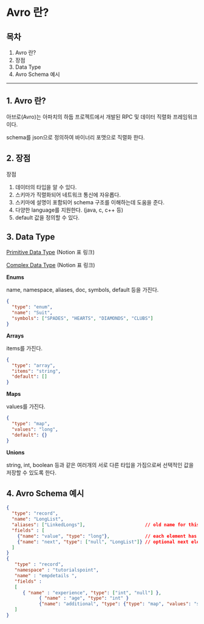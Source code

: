 # Avro 란?

## 목차

1. Avro 란?
2. 장점
3. Data Type
4. Avro Schema 예시

---

## 1. Avro 란?

아브로(Avro)는 아파치의 하둡 프로젝트에서 개발된 RPC 및 데이터 직렬화 프레임워크이다.

schema를 json으로 정의하여 바이너리 포맷으로 직렬화 한다.

## 2. 장점

장점

1. 데이터의 타입을 알 수 있다.
2. 스키마가 직렬화되어 네트워크 통신에 자유롭다.
3. 스키마에 설명이 포함되어 schema 구조를 이해하는데 도움을 준다.
4. 다양한 language를 지원한다. (java, c, c++ 등)
5. default 값을 정의할 수 있다.

## 3. Data Type

[Primitive Data Type](https://www.notion.so/daf37f8f851a4cb8a95cb1abbae5644b) (Notion 표 링크)

[Complex Data Type](https://www.notion.so/98cab7678149473aa5f461fc57c7bf83) (Notion 표 링크)

**Enums**

name, namespace, aliases, doc, symbols, default 등을 가진다.

```json
{
  "type": "enum",
  "name": "Suit",
  "symbols": ["SPADES", "HEARTS", "DIAMONDS", "CLUBS"]
}
```

**Arrays**

items를 가진다.

```json
{
  "type": "array",
  "items": "string",
  "default": []
}
```

**Maps**

values를 가진다.

```json
{
  "type": "map",
  "values": "long",
  "default": {}
}
```

**Unions**

string, int, boolean 등과 같은 여러개의 서로 다른 타입을 가짐으로써 선택적인 값을 저장할 수 있도록 한다.

## 4. Avro Schema 예시

```json
{
  "type": "record",
  "name": "LongList",
  "aliases": ["LinkedLongs"],                      // old name for this
  "fields" : [
    {"name": "value", "type": "long"},             // each element has a long
    {"name": "next", "type": ["null", "LongList"]} // optional next element
  ]
}
{
   "type" : "record",
   "namespace" : "tutorialspoint",
   "name" : "empdetails ",
   "fields" :
   [
      { "name" : "experience", "type": ["int", "null"] },
			{ "name" : "age", "type": "int" }
			{"name": "additional", "type": {"type": "map", "values": "string"}}
   ]
}
```
